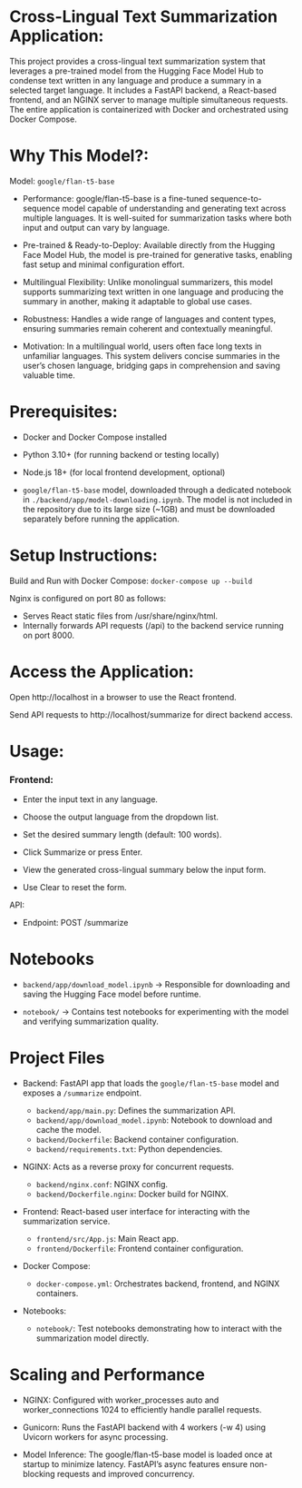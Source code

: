 # Cross-Lingual Text Summarization Application:
This project provides a cross-lingual text summarization system that leverages a pre-trained model from the Hugging Face Model Hub to condense text written in any language and produce a summary in a selected target language. It includes a FastAPI backend, a React-based frontend, and an NGINX server to manage multiple simultaneous requests. The entire application is containerized with Docker and orchestrated using Docker Compose.

# Why This Model?:

Model: ```google/flan-t5-base```

* Performance: google/flan-t5-base is a fine-tuned sequence-to-sequence model capable of understanding and generating text across multiple languages. It is well-suited for summarization tasks where both input and output can vary by language.

* Pre-trained & Ready-to-Deploy: Available directly from the Hugging Face Model Hub, the model is pre-trained for generative tasks, enabling fast setup and minimal configuration effort.

* Multilingual Flexibility: Unlike monolingual summarizers, this model supports summarizing text written in one language and producing the summary in another, making it adaptable to global use cases.

* Robustness: Handles a wide range of languages and content types, ensuring summaries remain coherent and contextually meaningful.

* Motivation: In a multilingual world, users often face long texts in unfamiliar languages. This system delivers concise summaries in the user’s chosen language, bridging gaps in comprehension and saving valuable time.

# Prerequisites:

* Docker and Docker Compose installed

* Python 3.10+ (for running backend or testing locally)

* Node.js 18+ (for local frontend development, optional)

* ```google/flan-t5-base``` model, downloaded through a dedicated notebook in ```./backend/app/model-downloading.ipynb```.  The model is not included in the repository due to its large size (~1GB) and must be downloaded separately before running the application.


# Setup Instructions:
Build and Run with Docker Compose: ```docker-compose up --build```

Nginx is configured on port 80 as follows:
- Serves React static files from /usr/share/nginx/html.
- Internally forwards API requests (/api) to the backend service running on port 8000.

# Access the Application:

Open http://localhost in a browser to use the React frontend.

Send API requests to http://localhost/summarize for direct backend access.

# Usage:

### Frontend:

* Enter the input text in any language.

* Choose the output language from the dropdown list.

* Set the desired summary length (default: 100 words).

* Click Summarize or press Enter.

* View the generated cross-lingual summary below the input form.

* Use Clear to reset the form.

API:

* Endpoint: POST /summarize

# Notebooks

* ```backend/app/download_model.ipynb``` → Responsible for downloading and saving the Hugging Face model before runtime.

* ```notebook/``` → Contains test notebooks for experimenting with the model and verifying summarization quality.

# Project Files

* Backend: FastAPI app that loads the ```google/flan-t5-base``` model and exposes a ```/summarize``` endpoint.
    * ```backend/app/main.py```: Defines the summarization API.
    * ```backend/app/download_model.ipynb```: Notebook to download and cache the model.
    * ```backend/Dockerfile```: Backend container configuration.
    * ```backend/requirements.txt```: Python dependencies.

* NGINX: Acts as a reverse proxy for concurrent requests.
    * ```backend/nginx.conf```: NGINX config.
    * ```backend/Dockerfile.nginx```: Docker build for NGINX.

* Frontend: React-based user interface for interacting with the summarization service.
    * ```frontend/src/App.js```: Main React app.
    * ```frontend/Dockerfile```: Frontend container configuration.

* Docker Compose:
    * ```docker-compose.yml```: Orchestrates backend, frontend, and NGINX containers.

* Notebooks:
    * ```notebook/```: Test notebooks demonstrating how to interact with the summarization model directly.


# Scaling and Performance

* NGINX: Configured with worker_processes auto and worker_connections 1024 to efficiently handle parallel requests.

* Gunicorn: Runs the FastAPI backend with 4 workers (-w 4) using Uvicorn workers for async processing.

* Model Inference: The google/flan-t5-base model is loaded once at startup to minimize latency. FastAPI’s async features ensure non-blocking requests and improved concurrency.